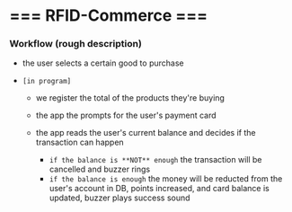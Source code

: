 # === RFID-Commerce ===
### Workflow (rough description)
- the user selects a certain good to purchase
- `[in program] `

	- we register the total of the products they're buying
	- the app the prompts for the user's payment card
	- the app reads the user's current balance and decides if the transaction can happen
    
		* `if the balance is **NOT** enough` the transaction will be cancelled and buzzer rings
		* `if the balance is enough` the money will be reducted from the user's account in DB, points increased, and card balance is updated, buzzer plays success sound		